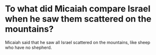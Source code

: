 # To what did Micaiah compare Israel when he saw them scattered on the mountains?

Micaiah said that he saw all Israel scattered on the mountains, like sheep who have no shepherd. 